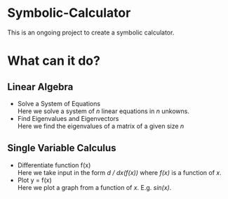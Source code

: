 # Symbolic-Calculator
This is an ongoing project to create a symbolic calculator.

# What can it do?  
## Linear Algebra
* Solve a System of Equations  
Here we solve a system of _n_ linear equations in _n_ unkowns.  
* Find Eigenvalues and Eigenvectors  
Here we find the eigenvalues of a matrix of a given size _n_

## Single Variable Calculus
* Differentiate function f(x)  
Here we take input in the form _d / dx(f(x))_ where _f(x)_ is a function of _x_.
* Plot y = f(x)  
Here we plot a graph from a function of _x_. E.g. _sin(x)_.
